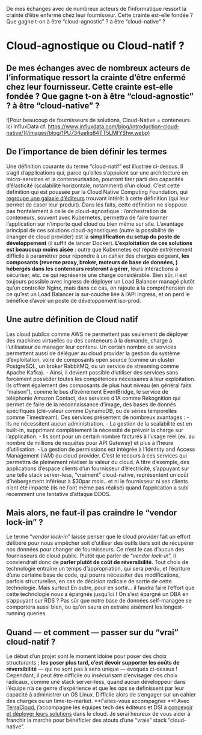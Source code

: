 De mes échanges avec de nombreux acteurs de l’informatique ressort la crainte d’être enfermé chez leur fournisseur. Cette crainte est-elle fondée ? Que gagne t-on à être “cloud-agnostic” ? à être “cloud-native” ?

[](https://medium.com/@paul.santus?source=post_page-----bc9f54202d98--------------------------------)

# Cloud-agnostique ou Cloud-natif ?

## De mes échanges avec de nombreux acteurs de l’informatique ressort la crainte d’être enfermé chez leur fournisseur. Cette crainte est-elle fondée ? Que gagne t-on à être “cloud-agnostic” ? à être “cloud-native” ?

![Pour beaucoup de fournisseurs de solutions, Cloud-Native = conteneurs. Ici InfluxData cf. https://www.influxdata.com/blog/introduction-cloud-native/](/images/blog/1PU734ueIiq84TT5LMfYShw.webp)

## De l’importance de bien définir les termes

Une définition courante du terme “cloud-natif” est illustrée ci-dessus. Il s’agit d’applications qui, parce qu’elles s’appuient sur une architecture en micro-services et la conteneurisation, pourront tirer parti des capacités d’élasticité (scalabilité horizontale, notamment) d’un cloud. C’est cette définition qui est poussée par la Cloud Native Computing Foundation, qui [regroupe une galaxie d’éditeurs](https://landscape.cncf.io/) trouvant intérêt à cette définition (qui leur permet de caser leur produit). Dans les faits, cette définition ne s’oppose pas frontalement à celle de cloud-agnostique : l’orchestration de conteneurs, souvent avec Kubernetes, permettra de faire tourner l’application sur n’importe quel cloud ou bien même sur site. L’avantage principal de ces solutions cloud-agnostiques (outre la possibilité de changer de cloud provider) est la **simplification du setup du poste de développement** (il suffit de lancer Docker). **L’exploitation de ces solutions est beaucoup moins aisée** : outre que Kubernetes est réputé extrêmement difficile à paramétrer pour répondre à un cahier des charges exigeant, **les composants (reverse proxy, broker, moteurs de base de données, ) hébergés dans les conteneurs resteront à gérer**, leurs interactions à sécuriser, etc. ce qui représente une charge considérable. Bien sûr, il est toujours possible avec Ingress de déployer un Load Balancer managé plutôt qu’un controller Nginx, mais dans ce cas, on rajoute à la compréhension de ce qu’est un Load Balancer la sur-couche liée à l’API Ingress, et on perd le bénéfice d’avoir un poste de développement iso-prod.

## Une autre définition de Cloud natif

Les cloud publics comme AWS ne permettent pas seulement de déployer des machines virtuelles ou des conteneurs à la demande, charge à l’utilisateur de manager leur contenu. Un certain nombre de services permettent aussi de déléguer au cloud provider la gestion du système d’exploitation, voire de composants open source (comme un cluster PostgreSQL, un broker RabbitMQ, ou un service de streaming comme Apache Kafka). - Ainsi, il devient possible d’utiliser des services sans forcément posséder toutes les compétences nécessaires à leur exploitation. Ils offrent également des composants de plus haut niveau (en général faits “maison”), comme le bus d’événement EventBridge, le service de téléphonie Amazon Contact, des services d’IA comme Rekognition qui permet de faire de la reconnaissance d’image, des bases de donnés spécifiques (clé-valeur comme DynamoDB, ou de séries temporelles comme Timestream). Ces services présentent de nombreux avantages : - Ils ne nécessitent aucun administration. - La gestion de la scalabilité est en built-in, supprimant complètement la nécessité de prévoir la charge sur l’application. - Ils sont pour un certain nombre facturés à l’usage réel (ex. au nombre de millions de requêtes pour API Gateway) et plus à l’heure d’utilisation. - La gestion de permissions est intégrée à l’Identity and Access Management (IAM) du cloud provider. C’est le recours à ces services qui permettra de pleinement réaliser la valeur du cloud. A titre d’exemple, des applications d’espace clients d’un fournisseur d’électricité, s’appuyant sur une telle stack server-less, “vraiment” cloud-native, représentent un coût d’hébergement inférieur à $30par mois.. et ni le fournisseur ni ses clients n’ont été impacté (ils ne l’ont même pas réalisé) quand l’application a subi récemment une tentative d’attaque DDOS.

## Mais alors, ne faut-il pas craindre le “vendor lock-in” ?

Le terme “*vendor lock-in*” laisse penser que le cloud provider fait un effort délibéré pour nous empêcher soit d’utiliser des outils tiers soit de récupérer nos données pour changer de fournisseurs. Ce n’est le cas d’aucun des fournisseurs de cloud public. Plutôt que parler de “*vendor lock-in*”, il conviendrait donc de **parler plutôt de coût de réversibilité**. Tout choix de technologie entraîne un temps d’appropriation, qui sera perdu, et l’écriture d’une certaine base de code, qui pourra nécessiter des modifications, parfois structurelles, en cas de décision radicale de sortie de cette technologie. Mais surtout En outre, pour en sortir… il faudra faire l’effort que cette technologie nous a épargnés jusqu’ici ! On s’est épargné un DBA en s’appuyant sur RDS ? Pas sûr que notre base de données self-managée se comportera aussi bien, ou qu’on saura en extraire aisément les longest-running queries.

## Quand — et comment — passer sur du “vrai” cloud-natif ?

Le début d’un projet sont le moment idoine pour poser des choix structurants ; **les poser plus tard, c’est devoir supporter les coûts de réversibilité** — qui ne sont pas à sens unique — évoqués ci-dessus ! Cependant, il peut être difficile ou insécurisant d’envisager des choix radicaux, comme une stack server-less, quand aucun développeur dans l’équipe n’a ce genre d’expérience et que les ops se définissent par leur capacité à administrer un OS Linux. Difficile alors de s’engager sur un cahier des charges ou un time-to-market. **Faites-vous accompagner **! Avec [TerraCloud](../../../../../index.html), j’accompagne les équipes tech des éditeurs et DSI à [concevoir et déployer leurs solutions](../../../../../services/architecte-solutions-aws/index.html) dans le cloud. Je serai heureux de vous aider à franchir la marche pour bénéficier des atouts d’une “vraie” stack “cloud-native”.